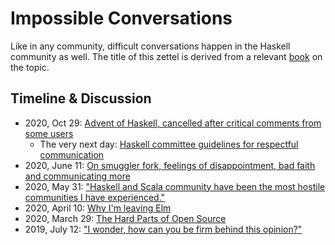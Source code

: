 # Impossible Conversations

Like in any community, difficult conversations happen in the Haskell community as well. The title of this zettel is derived from a relevant [book](https://areomagazine.com/2019/09/03/impossible-conversations/) on the topic.

## Timeline & Discussion

- 2020, Oct 29: [Advent of Haskell, cancelled after critical comments from some users](https://www.reddit.com/r/haskell/comments/jk5ltu/advent_of_haskell_2020/)
  - The very next day: [Haskell committee guidelines for respectful communication](https://www.reddit.com/r/haskell/comments/jkwl5u/haskell_committee_guidelines_for_respectful/)
- 2020, June 11: [On smuggler fork, feelings of disappointment, bad faith and communicating more](https://www.reddit.com/r/haskell/comments/h0uyrg/smuggler2_a_ghc_plugin_for_minimising_imports_and/)
- 2020, May 31: ["Haskell and Scala community have been the most hostile communities I have experienced."](https://www.reddit.com/r/haskell/comments/gtm3w0/on_marketing_haskell/fsctpax/)
- 2020, April 10: [Why I'm leaving Elm](https://reddit.com/r/haskell/comments/fy848b/why_im_leaving_elm/)
- 2020, March 29: [The Hard Parts of Open Source](https://reddit.com/r/haskell/comments/fr3uz9/the_hard_parts_of_open_source/)
- 2019, July 12: ["I wonder, how can you be firm behind this opinion?"](https://reddit.com/r/haskell/comments/cc1rxb/how_i_intend_to_help_steer_ghc_reasonably/etkctsa/)
